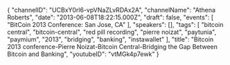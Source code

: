 {
    "channelID": "UCBxY0rl6-vpVNaZLvRDAx2A",
    "channelName": "Athena Roberts",
    "date": "2013-06-08T18:22:15.000Z",
    "draft": false,
    "events": [
        "BitCoin 2013 Conference: San Jose, CA"
    ],
    "speakers": [],
    "tags": [
        "bitcoin central",
        "bitcoin-central",
        "red pill recording",
        "pierre noizat",
        "paytunia",
        "paymium",
        "2013",
        "bridging",
        "banking",
        "instawallet"
    ],
    "title": "Bitcoin 2013 conference-Pierre Noizat-Bitcoin Central-Bridging the Gap Between Bitcoin and Banking",
    "youtubeID": "vtMGk4p7ewk"
}